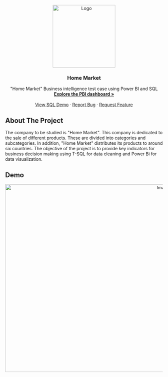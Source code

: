<!-- PROJECT LOGO -->
<br />
<div align="center">
  <a href="https://github.com/DiFigue10/HomeMarket">
    <img src="https://i.imgur.com/9tR2ddc.jpeg" alt="Logo" width="200" height="200">
  </a>

  <h3 align="center">Home Market</h3>

  <p align="center">
    "Home Market" Business intelligence test case using Power BI and SQL
    <br />
    <a href="https://app.powerbi.com/view?r=eyJrIjoiZjA2Yjc2ZjUtMjUwMy00ODQyLTllZGUtOTdkZjc4ZWIxMGU5IiwidCI6IjBlMGNiMDYwLTA5YWQtNDlmNS1hMDA1LTY4YjliNDlhYTFmNiIsImMiOjR9
    "><strong>Explore the PBI dashboard »</strong></a>
    <br />
    <br />
    <a href="https://github.com/DiFigue10/HomeMarket/tree/main/SQL%20statements">View SQL Demo</a>
    ·
    <a href="https://github.com/DiFigue10/HomeMarket/issues/new?labels=bug&template=bug-report---.md">Report Bug</a>
    ·
    <a href="https://github.com/DiFigue10/HomeMarket/issues/new?labels=enhancement&template=feature-request---.md">Request Feature</a>
  </p>
</div>

## About The Project

The company to be studied is "Home Market". This company is dedicated to the sale of different products. These are divided into categories and subcategories. In addition, "Home Market" distributes its products to around six countries. The objective of the project is to provide key indicators for business decision making using T-SQL for data cleaning and Power Bi for data visualization.

## Demo
<div align="center">
<img src="https://i.imgur.com/1vIbDZR.png" alt="Image1" width="1000" height="600">
</div>